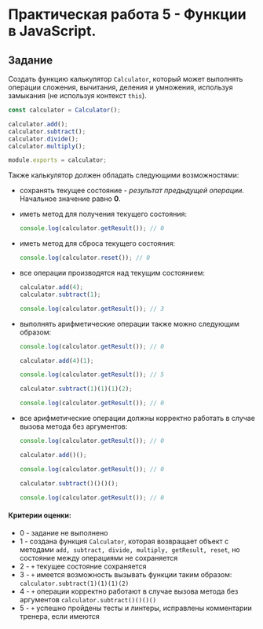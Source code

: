 # Практическая работа 5 - Функции в JavaScript.

## Задание

Создать функцию калькулятор `Calculator`, который может выполнять операции сложения, вычитания, деления и умножения, используя замыкания (не используя контекст `this`).

```js
const calculator = Calculator();

calculator.add();
calculator.subtract();
calculator.divide();
calculator.multiply();

module.exports = calculator;
```

Также калькулятор должен обладать следующими возможностями:

-   сохранять текущее состояние - _результат предыдущей операции_. Начальное значение равно **0**.

-   иметь метод для получения текущего состояния:

    ```js
    console.log(calculator.getResult()); // 0
    ```

-   иметь метод для сброса текущего состояния:

    ```js
    console.log(calculator.reset()); // 0
    ```

-   все операции производятся над текущим состоянием:

    ```js
    calculator.add(4);
    calculator.subtract(1);

    console.log(calculator.getResult()); // 3
    ```

-   выполнять арифметические операции также можно следующим образом:

    ```js
    console.log(calculator.getResult()); // 0

    calculator.add(4)(1);

    console.log(calculator.getResult()); // 5

    calculator.subtract(1)(1)(1)(2);

    console.log(calculator.getResult()); // 0
    ```

-   все арифметические операции должны корректно работать в случае вызова метода без аргументов:

    ```js
    console.log(calculator.getResult()); // 0

    calculator.add()();

    console.log(calculator.getResult()); // 0

    calculator.subtract()()()();

    console.log(calculator.getResult()); // 0
    ```


#### Критерии оценки: 
- 0 - задание не выполнено
- 1 - создана функция `Calculator`, которая возвращает объект с методами `add, subtract, divide, multiply, getResult, reset`, но состояние между операциями не сохраняется
- 2 - `+` текущее состояние сохраняется
- 3 - `+` имеется возможность вызывать функции таким образом: `calculator.subtract(1)(1)(1)(2)`
- 4 - `+` операции корректно работают в случае вызова метода без аргументов `calculator.subtract()()()()`
- 5 - `+` успешно пройдены тесты и линтеры, исправлены комментарии тренера, если имеются